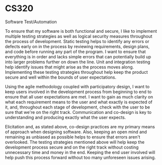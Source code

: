 # CS320
Software Test/Automation

To ensure that my software is both functional and secure, I like to implement multiple testing strategies as well as logical security measures throughout the process of development.  Static testing helps to identify any errors or defects early on in the process by reviewing requirements, design plans, and code before running any part of the program.  I want to ensure that everything is in order and lacks simple errors that can potentially build up into larger problems further on down the line.  Unit and integration testing help identify issues that might arise as the process moves along.  Implementing these testing strategies throughout help keep the product secure and well within the bounds of user expectations.

Using the agile methodology coupled with participatory design, I want to keep users involved in the development process from beginning to end to ensure that all user expectations are met.  I want to gain as much clarity on what each requirement means to the user and what exactly is expected of it, and, throughout each stage of development, check with the user to be sure that we're on the right track.  Communication and co-design is key to understanding and producing exactly what the user expects.

Elicitation and, as stated above, co-design practices are my primary means of approach when designing software.  Also, keeping an open mind and remaining as unbiased as possible helps to ensure that errors aren't overlooked.  The testing strategies mentioned above will help keep the development process secure and on the right track without costing unnecessary time and money in the end.  Keeping the end user involved will help push this process forward without too many unforeseen issues arising.
